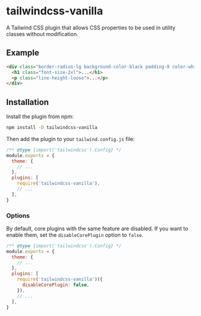 # tailwindcss-vanilla

A Tailwind CSS plugin that allows CSS properties to be used in utility classes without modification.

## Example

```html
<div class="border-radius-lg background-color-black padding-8 color-white">
  <h1 class="font-size-2xl">...</h1>
  <p class="line-height-loose">...</p>
</div>
```

## Installation

Install the plugin from npm:

```sh
npm install -D tailwindcss-vanilla
```

Then add the plugin to your `tailwind.config.js` file:

```js
/** @type {import('tailwindcss').Config} */
module.exports = {
  theme: {
    // ...
  },
  plugins: [
    require('tailwindcss-vanilla'),
    // ...
  ],
}
```

### Options

By default, core plugins with the same feature are disabled. If you want to enable them, set the `disableCorePlugin` option to `false`.

```js
/** @type {import('tailwindcss').Config} */
module.exports = {
  theme: {
    // ...
  },
  plugins: [
    require('tailwindcss-vanilla')({
      disableCorePlugin: false,
    }),
    // ...
  ],
}
```
